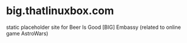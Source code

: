 # big.thatlinuxbox.com
static placeholder site for Beer Is Good [BIG] Embassy (related to online game AstroWars)
